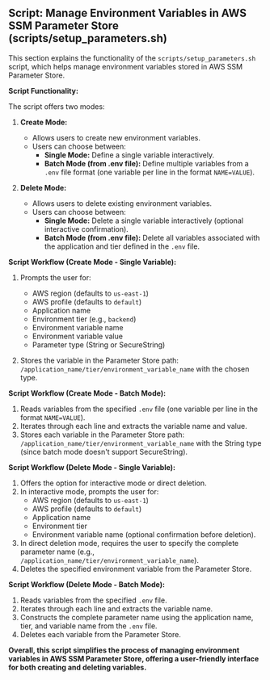 ## Script: Manage Environment Variables in AWS SSM Parameter Store (scripts/setup_parameters.sh)

This section explains the functionality of the `scripts/setup_parameters.sh` script, which helps manage environment variables stored in AWS SSM Parameter Store.

**Script Functionality:**

The script offers two modes:

1. **Create Mode:**
   - Allows users to create new environment variables.
   - Users can choose between:
      - **Single Mode:** Define a single variable interactively.
      - **Batch Mode (from .env file):** Define multiple variables from a `.env` file format (one variable per line in the format `NAME=VALUE`).

2. **Delete Mode:**
   - Allows users to delete existing environment variables.
   - Users can choose between:
      - **Single Mode:** Delete a single variable interactively (optional interactive confirmation).
      - **Batch Mode (from .env file):** Delete all variables associated with the application and tier defined in the `.env` file.

**Script Workflow (Create Mode - Single Variable):**

1. Prompts the user for:
   - AWS region (defaults to `us-east-1`)
   - AWS profile (defaults to `default`)
   - Application name
   - Environment tier (e.g., `backend`)
   - Environment variable name
   - Environment variable value
   - Parameter type (String or SecureString)

2. Stores the variable in the Parameter Store path: `/application_name/tier/environment_variable_name` with the chosen type.

**Script Workflow (Create Mode - Batch Mode):**

1. Reads variables from the specified `.env` file (one variable per line in the format `NAME=VALUE`).
2. Iterates through each line and extracts the variable name and value.
3. Stores each variable in the Parameter Store path: `/application_name/tier/environment_variable_name` with the String type (since batch mode doesn't support SecureString).

**Script Workflow (Delete Mode - Single Variable):**

1. Offers the option for interactive mode or direct deletion.
2. In interactive mode, prompts the user for:
   - AWS region (defaults to `us-east-1`)
   - AWS profile (defaults to `default`)
   - Application name
   - Environment tier
   - Environment variable name (optional confirmation before deletion).
3. In direct deletion mode, requires the user to specify the complete parameter name (e.g., `/application_name/tier/environment_variable_name`).
4. Deletes the specified environment variable from the Parameter Store.

**Script Workflow (Delete Mode - Batch Mode):**

1. Reads variables from the specified `.env` file.
2. Iterates through each line and extracts the variable name.
3. Constructs the complete parameter name using the application name, tier, and variable name from the `.env` file.
4. Deletes each variable from the Parameter Store.

**Overall, this script simplifies the process of managing environment variables in AWS SSM Parameter Store, offering a user-friendly interface for both creating and deleting variables.**
